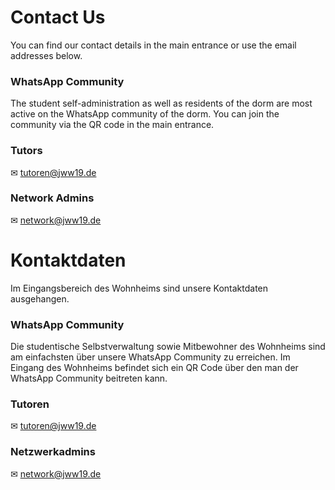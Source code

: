 <!-- English -->
# Contact Us
You can find our contact details in the main entrance or use the email addresses below.

### WhatsApp Community
The student self-administration as well as residents of the dorm are most active on the WhatsApp community of the dorm. You can join the community via the QR code in the main entrance.

### Tutors
✉ [tutoren@jww19.de](mailto:tutoren@jww19.de)

### Network Admins
✉ [network@jww19.de](mailto:network@jww19.de)

<!-- Deutsch -->
# Kontaktdaten
Im Eingangsbereich des Wohnheims sind unsere Kontaktdaten ausgehangen.

### WhatsApp Community
Die studentische Selbstverwaltung sowie Mitbewohner des Wohnheims sind am einfachsten über unsere WhatsApp Community zu erreichen. Im Eingang des Wohnheims befindet sich ein QR Code über den man der WhatsApp Community beitreten kann.

### Tutoren
✉ [tutoren@jww19.de](mailto:tutoren@jww19.de)

### Netzwerkadmins
✉ [network@jww19.de](mailto:network@jww19.de)